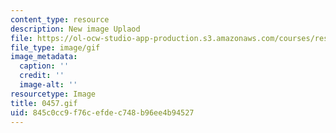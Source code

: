```yaml
---
content_type: resource
description: New image Uplaod
file: https://ol-ocw-studio-app-production.s3.amazonaws.com/courses/res-21g-01-kana-spring-2010/845c0cc9f76cefdec748b96ee4b94527_0457.gif
file_type: image/gif
image_metadata:
  caption: ''
  credit: ''
  image-alt: ''
resourcetype: Image
title: 0457.gif
uid: 845c0cc9-f76c-efde-c748-b96ee4b94527
---
```


